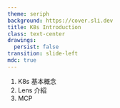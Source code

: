 ```yaml
---
theme: seriph
background: https://cover.sli.dev
title: K8s Introduction
class: text-center
drawings:
  persist: false
transition: slide-left
mdc: true
---
```


1. K8s 基本概念
2. Lens 介紹
3. MCP
